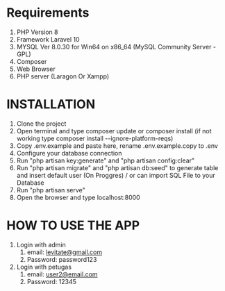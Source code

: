 # Requirements
1. PHP Version 8
3. Framework Laravel 10
2. MYSQL Ver 8.0.30 for Win64 on x86_64 (MySQL Community Server - GPL)
3. Composer
4. Web Browser
5. PHP server (Laragon Or Xampp)

# INSTALLATION
1. Clone the project
2. Open terminal and type composer update or composer install (if not working type composer install --ignore-platform-reqs)
3. Copy .env.example and paste here, rename .env.example.copy to .env
4. Configure your database connection
5. Run "php artisan key:generate" and "php artisan config:clear"
6. Run "php artisan migrate" and "php artisan db:seed" to generate table and insert default user (On Proggres) / or can import SQL File to your Database
7. Run "php artisan serve"
8. Open the browser and type localhost:8000


# HOW TO USE THE APP
1. Login with admin 
   1. email: levitate@gmail.com
   2. Password: password123
2. Login with petugas 
   1. email: user2@email.com
   2. Password: 12345

